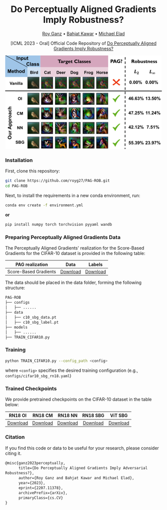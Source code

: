 <h1 align="center">
  <br>
Do Perceptually Aligned Gradients Imply Robustness?
  <br>
</h1>
<p align="center">
  <a href="https://royg27.github.io/">Roy Ganz</a> •
  <a href="https://bahjat-kawar.github.io">Bahjat Kawar</a> •
  <a href="https://elad.cs.technion.ac.il/">Michael Elad</a>
</p>
<p align="center">
[ICML 2023 - Oral] Official Code Repository of <a href="https://arxiv.org/abs/2207.11378">Do Perceptually Aligned Gradients Imply Robustness?</a>
</p>

<p align="center">
  <img src="https://github.com/royg27/PAG-ROB/blob/main/PAG-ROB.png" />
</p>

### Installation

First, clone this repository:

```bash
git clone https://github.com/royg27/PAG-ROB.git
cd PAG-ROB
```

Next, to install the requirements in a new conda environment, run:

```bash
conda env create -f environment.yml
```
**or**
```bash
pip install numpy torch torchvision pyyaml wandb
```
### Preparing Perceptually Aligned Gradients Data

The Perceptually Aligned Gradients' realization for the Score-Based Gradients for the CIFAR-10 dataset is provided in the following table:

PAG realization | Data | Labels
--- | :---: | :---: 
Score-Based Gradients |  <a href="https://drive.google.com/file/d/1kpUNM3j7V_YxQ7xQuDe_M_hHZSOvkCOx/view?usp=drive_link">Download</a> | <a href="https://drive.google.com/file/d/12pIOWxCHCLjlUPwxvFS87u93GBqWO9XK/view?usp=drive_link">Download</a>

The data should be placed in the data folder, forming the following structure:

    PAG-ROB
    ├── configs
    │   ├── ......
    ├── data
    │   ├── c10_sbg_data.pt
    │   ├── c10_sbg_label.pt
    ├── models
    │   ├── ......
    ├── TRAIN_CIFAR10.py
    
### Training

```bash
python TRAIN_CIFAR10.py --config_path <config>
```

where `<config>` specifies the desired training configuration (e.g., `configs/cifar10_sbg_rn18.yaml`)

### Trained Checkpoints

We provide pretrained checkpoints on the CIFAR-10 dataset in the table below:

RN18 OI | RN18 CM | RN18 NN | RN18 SBG | ViT SBG
--- | :---: | :---: | :---: | :---: 
<a href="https://drive.google.com/file/d/1R-Cp2-wIi1JpG6-YLBvqV-quoBetmV1e/view?usp=drive_link">Download</a> | <a href="https://drive.google.com/file/d/1lPkiKzJPU25hMxNZWv-8tYk9-BwoQL7f/view?usp=drive_link">Download</a> | <a href="https://drive.google.com/file/d/1AuBppVh9ghRXxNnJvuBjRg9qv4rCIuIE/view?usp=drive_link">Download</a> | <a href="https://drive.google.com/file/d/1vdtGi_DjhWOlPwuk7d-RVU1amnVfz8z_/view?usp=drive_link">Download</a> | <a href="https://drive.google.com/file/d/18cYjbwdAUdH8jKx11py9NW_ovXVbtpL0/view?usp=drive_link">Download</a> |



### Citation
If you find this code or data to be useful for your research, please consider citing it.


    @misc{ganz2023perceptually,
          title={Do Perceptually Aligned Gradients Imply Adversarial Robustness?}, 
          author={Roy Ganz and Bahjat Kawar and Michael Elad},
          year={2023},
          eprint={2207.11378},
          archivePrefix={arXiv},
          primaryClass={cs.CV}
    }

